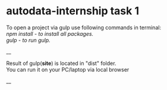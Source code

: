 # autodata-internship task 1 
To open a project via gulp use following commands in terminal:<br />
<em>npm install</em> - <cite>to install all packages.</cite><br />
<em>gulp</em> -<cite> to run gulp.</cite>

__

Result of gulp(<b>site</b>) is located in "dist" folder.<br />
You can run it on your PC/laptop via local browser

__
